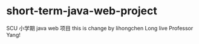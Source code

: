 # short-term-java-web-project
SCU 小学期 java web 项目
this is change by lihongchen
Long live Professor Yang!
